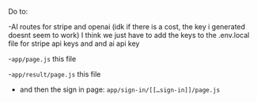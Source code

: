 Do to:

-AI routes for stripe and openai (idk if there is a cost, the key i generated doesnt seem to work) I think we just have to add the keys to the .env.local file for stripe api keys and and ai api key

-`app/page.js` this file

-`app/result/page.js` this file 

- and then the sign in page: `app/sign-in/[[…sign-in]]/page.js`